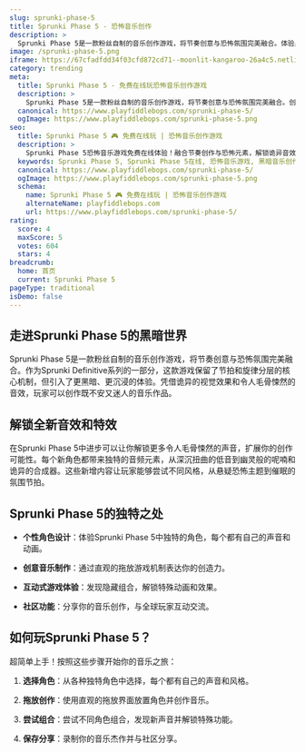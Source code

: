 ```yaml
---
slug: sprunki-phase-5
title: Sprunki Phase 5 - 恐怖音乐创作
description: >
  Sprunki Phase 5是一款粉丝自制的音乐创作游戏，将节奏创意与恐怖氛围完美融合。体验黑暗沉浸式音乐创作体验！
image: /sprunki-phase-5.png
iframe: https://67cfadfdd34f03cfd872cd71--moonlit-kangaroo-26a4c5.netlify.app/
category: trending
meta:
  title: Sprunki Phase 5 - 免费在线玩恐怖音乐创作游戏
  description: >
    Sprunki Phase 5是一款粉丝自制的音乐创作游戏，将节奏创意与恐怖氛围完美融合。创作黑暗音乐，探索恐怖美学！
  canonical: https://www.playfiddlebops.com/sprunki-phase-5/
  ogImage: https://www.playfiddlebops.com/sprunki-phase-5.png
seo:
  title: Sprunki Phase 5 🎮 免费在线玩 | 恐怖音乐创作游戏
  description: >
    Sprunki Phase 5恐怖音乐游戏免费在线体验！融合节奏创作与恐怖元素，解锁诡异音效，创作黑暗氛围音乐杰作！
  keywords: Sprunki Phase 5, Sprunki Phase 5在线, 恐怖音乐游戏, 黑暗音乐创作, Sprunki系列, 免费游戏, 在线玩
  canonical: https://www.playfiddlebops.com/sprunki-phase-5/
  ogImage: https://www.playfiddlebops.com/sprunki-phase-5.png
  schema:
    name: Sprunki Phase 5 🎮 免费在线玩 | 恐怖音乐创作游戏
    alternateName: playfiddlebops.com
    url: https://www.playfiddlebops.com/sprunki-phase-5/
rating:
  score: 4
  maxScore: 5
  votes: 604
  stars: 4
breadcrumb:
  home: 首页
  current: Sprunki Phase 5
pageType: traditional
isDemo: false
---
```


## 走进Sprunki Phase 5的黑暗世界

Sprunki Phase 5是一款粉丝自制的音乐创作游戏，将节奏创意与恐怖氛围完美融合。作为Sprunki Definitive系列的一部分，这款游戏保留了节拍和旋律分层的核心机制，但引入了更黑暗、更沉浸的体验。凭借诡异的视觉效果和令人毛骨悚然的音效，玩家可以创作既不安又迷人的音乐作品。

## 解锁全新音效和特效

在Sprunki Phase 5中进步可以让你解锁更多令人毛骨悚然的声音，扩展你的创作可能性。每个新角色都带来独特的音频元素，从深沉扭曲的低音到幽灵般的呢喃和诡异的合成器。这些新增内容让玩家能够尝试不同风格，从悬疑恐怖主题到催眠的氛围节拍。

## Sprunki Phase 5的独特之处

- **个性角色设计**：体验Sprunki Phase 5中独特的角色，每个都有自己的声音和动画。

- **创意音乐制作**：通过直观的拖放游戏机制表达你的创造力。

- **互动式游戏体验**：发现隐藏组合，解锁特殊动画和效果。

- **社区功能**：分享你的音乐创作，与全球玩家互动交流。

## 如何玩Sprunki Phase 5？

超简单上手！按照这些步骤开始你的音乐之旅：

1. **选择角色**：从各种独特角色中选择，每个都有自己的声音和风格。

2. **拖放创作**：使用直观的拖放界面放置角色并创作音乐。

3. **尝试组合**：尝试不同角色组合，发现新声音并解锁特殊功能。

4. **保存分享**：录制你的音乐杰作并与社区分享。